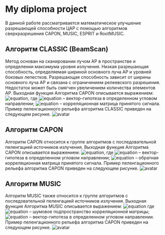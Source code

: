 # My diploma project
В данной работе рассматривается математическое улучшение разрешающей способности ЦАР с помощью алгоритмов сверхразрешения CAPON, MUSIC, ESPRIT и RootMUSIC.

## Алгоритм CLASSIC (BeamScan)
Метод основан на сканировании лучом АР в пространстве и определении максимума уровня излучения. Низкая разрешающая способность, определяемая шириной основного луча АР и уровней боковых лепестков. Разрешающая способность зависит от ширины основного луча АР и связана с ограничением релеевского разрешения. Недостаток может быть смягчен увеличением количества элементов АР.
Выходная функция Алгоритма CAPON описывается выражением:
![equation](https://latex.codecogs.com/svg.image?P=\frac{A(\theta_k)^H\cdot&space;R\cdot&space;A(\theta_k)}{A(\theta_k)^H\cdot&space;A(\theta_k)}),
где ![equation](https://latex.codecogs.com/svg.image?A(\theta_k)) – вектор-гипотеза в определенном угловом направлении; ![equation](https://latex.codecogs.com/svg.image?R)  – корреляционная матрица принятого сигнала.
Пример пеленгационного рельефа алгоритма CLASSIC приведен на следующем рисунке.
![avatar](https://ia.wampi.ru/2022/04/07/classic_for_md.png)

## Алгоритм CAPON
Алгоритм CAPON относится к группе алгоритмов с последовательной пеленгацией источников излучения.
Выходная функция Алгоритма CAPON описывается выражением:
![equation](https://latex.codecogs.com/svg.image?P=\frac{1}{A(\theta_k)^H\cdot&space;R^{-1}\cdot&space;A(\theta_k)}),
где ![equation](https://latex.codecogs.com/svg.image?A(\theta_k)) – вектор-гипотеза в определенном угловом направлении; ![equation](https://latex.codecogs.com/svg.image?R^{-1})  – обратная корреляционная матрица принятого сигнала.
Пример пеленгационного рельефа алгоритма CAPON приведен на следующем рисунке.
![avatar](https://ia.wampi.ru/2022/04/05/capon_for_md.md.png)

## Алгоритм MUSIC
Алгоритм MUSIC также относится к группе алгоритмов с последовательной пеленгацией источников излучения.
Выходная функция Алгоритма MUSIC описывается выражением:
![equation](https://latex.codecogs.com/svg.image?P=\frac{A(\theta_k)^H\cdot&space;A(\theta_k)}{A(\theta_k)^H\cdot&space;U_0&space;\cdot&space;U^H_0\cdot&space;A(\theta_k)})
где ![equation](https://latex.codecogs.com/svg.image?U_0) – шумовое подпространство корреляционной матрицы; ![equation](https://latex.codecogs.com/svg.image?A(\theta_k)) – вектор-гипотеза в определенном угловом направлении.
Пример пеленгационного рельефа алгоритма CAPON приведен на следующем рисунке.
![avatar](https://ie.wampi.ru/2022/04/05/music_for_md.png)
